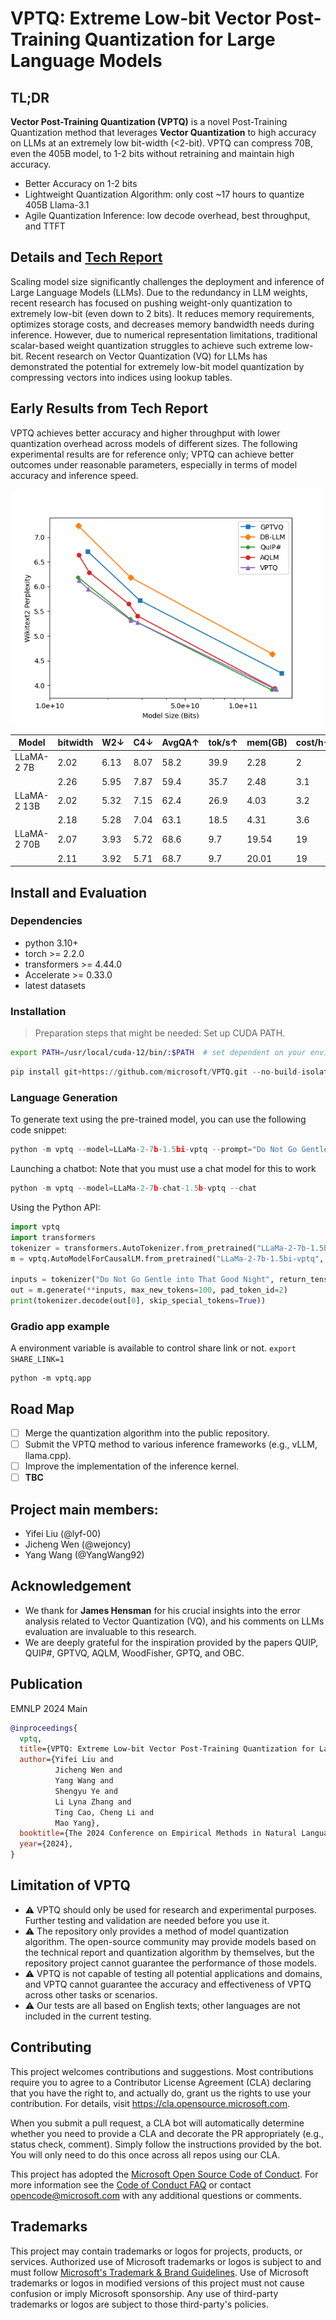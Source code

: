 # VPTQ: Extreme Low-bit Vector Post-Training Quantization for Large Language Models

## TL;DR

**Vector Post-Training Quantization (VPTQ)** is a novel Post-Training Quantization method that leverages **Vector Quantization** to high accuracy on LLMs at an extremely low bit-width (<2-bit). 
VPTQ can compress 70B, even the 405B model, to 1-2 bits without retraining and maintain high accuracy.

* Better Accuracy on 1-2 bits
* Lightweight Quantization Algorithm: only cost ~17 hours to quantize 405B Llama-3.1
* Agile Quantization Inference: low decode overhead, best throughput, and TTFT

## Details and [**Tech Report**](https://github.com/microsoft/VPTQ/blob/main/VPTQ_tech_report.pdf)

Scaling model size significantly challenges the deployment and inference of Large Language Models (LLMs). Due to the redundancy in LLM weights, recent research has focused on pushing weight-only quantization to extremely low-bit (even down to 2 bits). It reduces memory requirements, optimizes storage costs, and decreases memory bandwidth needs during inference. However, due to numerical representation limitations, traditional scalar-based weight quantization struggles to achieve such extreme low-bit. Recent research on Vector Quantization (VQ) for LLMs has demonstrated the potential for extremely low-bit model quantization by compressing vectors into indices using lookup tables.


## Early Results from Tech Report
VPTQ achieves better accuracy and higher throughput with lower quantization overhead across models of different sizes. The following experimental results are for reference only; VPTQ can achieve better outcomes under reasonable parameters, especially in terms of model accuracy and inference speed.

<img src="assets/vptq.png" width="500">

| Model | bitwidth | W2↓  | C4↓  | AvgQA↑ | tok/s↑ | mem(GB) | cost/h↓ |
| ----------- | -------- | ---- | ---- | ------ | ------ | ------- | ------- |
| LLaMA-2 7B  | 2.02     | 6.13 | 8.07 | 58.2   | 39.9   | 2.28    | 2       |
|             | 2.26     | 5.95 | 7.87 | 59.4   | 35.7   | 2.48    | 3.1     |
| LLaMA-2 13B | 2.02     | 5.32 | 7.15 | 62.4   | 26.9   | 4.03    | 3.2     |
|             | 2.18     | 5.28 | 7.04 | 63.1   | 18.5   | 4.31    | 3.6     |
| LLaMA-2 70B | 2.07     | 3.93 | 5.72 | 68.6   | 9.7    | 19.54   | 19      |
|             | 2.11     | 3.92 | 5.71 | 68.7   | 9.7    | 20.01   | 19      |


## Install and Evaluation

### Dependencies
- python 3.10+
- torch >= 2.2.0
- transformers >= 4.44.0
- Accelerate >= 0.33.0
- latest datasets

### Installation

> Preparation steps that might be needed: Set up CUDA PATH.
```bash
export PATH=/usr/local/cuda-12/bin/:$PATH  # set dependent on your environment
```

```python
pip install git+https://github.com/microsoft/VPTQ.git --no-build-isolation
```

### Language Generation
To generate text using the pre-trained model, you can use the following code snippet:

```python
python -m vptq --model=LLaMa-2-7b-1.5bi-vptq --prompt="Do Not Go Gentle into That Good Night"
```

Launching a chatbot:
Note that you must use a chat model for this to work

```python
python -m vptq --model=LLaMa-2-7b-chat-1.5b-vptq --chat
```
Using the Python API:

```python
import vptq
import transformers
tokenizer = transformers.AutoTokenizer.from_pretrained("LLaMa-2-7b-1.5bi-vptq")
m = vptq.AutoModelForCausalLM.from_pretrained("LLaMa-2-7b-1.5bi-vptq", device_map='auto')

inputs = tokenizer("Do Not Go Gentle into That Good Night", return_tensors="pt").to("cuda")
out = m.generate(**inputs, max_new_tokens=100, pad_token_id=2)
print(tokenizer.decode(out[0], skip_special_tokens=True))
```

### Gradio app example
A environment variable is available to control share link or not. 
`export SHARE_LINK=1`
```
python -m vptq.app
```

## Road Map
- [ ] Merge the quantization algorithm into the public repository.
- [ ] Submit the VPTQ method to various inference frameworks (e.g., vLLM, llama.cpp).
- [ ] Improve the implementation of the inference kernel.
- [ ] **TBC**

## Project main members: 
* Yifei Liu (@lyf-00)
* Jicheng Wen (@wejoncy)
* Yang Wang (@YangWang92)

## Acknowledgement

* We thank for **James Hensman** for his crucial insights into the error analysis related to Vector Quantization (VQ), and his comments on LLMs evaluation are invaluable to this research.
* We are deeply grateful for the inspiration provided by the papers QUIP, QUIP#, GPTVQ, AQLM, WoodFisher, GPTQ, and OBC.

## Publication
EMNLP 2024 Main
```bibtex
@inproceedings{
  vptq,
  title={VPTQ: Extreme Low-bit Vector Post-Training Quantization for Large Language Models},
  author={Yifei Liu and
          Jicheng Wen and
          Yang Wang and
          Shengyu Ye and
          Li Lyna Zhang and
          Ting Cao, Cheng Li and
          Mao Yang},
  booktitle={The 2024 Conference on Empirical Methods in Natural Language Processing},
  year={2024},
}
```

## Limitation of VPTQ
* ⚠️ VPTQ should only be used for research and experimental purposes. Further testing and validation are needed before you use it.
* ⚠️ The repository only provides a method of model quantization algorithm. The open-source community may provide models based on the technical report and quantization algorithm by themselves, but the repository project cannot guarantee the performance of those models.
* ⚠️ VPTQ is not capable of testing all potential applications and domains, and VPTQ cannot guarantee the accuracy and effectiveness of VPTQ across other tasks or scenarios.
* ⚠️ Our tests are all based on English texts; other languages are not included in the current testing.

## Contributing

This project welcomes contributions and suggestions.  Most contributions require you to agree to a
Contributor License Agreement (CLA) declaring that you have the right to, and actually do, grant us
the rights to use your contribution. For details, visit https://cla.opensource.microsoft.com.

When you submit a pull request, a CLA bot will automatically determine whether you need to provide
a CLA and decorate the PR appropriately (e.g., status check, comment). Simply follow the instructions
provided by the bot. You will only need to do this once across all repos using our CLA.

This project has adopted the [Microsoft Open Source Code of Conduct](https://opensource.microsoft.com/codeofconduct/).
For more information see the [Code of Conduct FAQ](https://opensource.microsoft.com/codeofconduct/faq/) or
contact [opencode@microsoft.com](mailto:opencode@microsoft.com) with any additional questions or comments.

## Trademarks

This project may contain trademarks or logos for projects, products, or services. Authorized use of Microsoft 
trademarks or logos is subject to and must follow 
[Microsoft's Trademark & Brand Guidelines](https://www.microsoft.com/en-us/legal/intellectualproperty/trademarks/usage/general).
Use of Microsoft trademarks or logos in modified versions of this project must not cause confusion or imply Microsoft sponsorship.
Any use of third-party trademarks or logos are subject to those third-party's policies.
